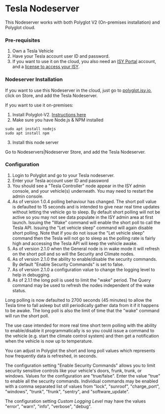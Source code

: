 # Tesla Nodeserver

This Nodeserver works with both Polyglot V2 (On-premises installation) and Polyglot cloud.

### Pre-requisites
1. Own a Tesla Vehicle
2. Have your Tesla account user ID and password.
3. If you want to use it on the cloud, you also need an 
[ISY Portal](https://my.isy.io) account, and a [license to access your ISY](https://wiki.universal-devices.com/index.php?title=ISY_Portal_Renewal_Instructions).

### Nodeserver Installation
If you want to use this Nodeserver in the cloud, just go to [polyglot.isy.io](https://polyglot.isy.io/store), click on Store, and add the Tesla Nodeserver.

If you want to use it on-premises: 
1. Install Polyglot-V2. [Instructions here](https://github.com/UniversalDevicesInc/polyglot-v2)
2. Make sure you have Node.js & NPM installed

```
sudo apt install nodejs
sudo apt install npm
```

3. Install this node server

Go to Nodeservers|Nodeserver Store, and add the Tesla Nodeserver.

### Configuration

1. Login to Polyglot and go to your Tesla nodeserver.
2. Enter your Tesla account user ID and password
3. You should see a "Tesla Controller" node appear in the ISY admin console, and your vehicle(s) underneath. You may need to restart the admin console.
4. As of version 1.0.4 polling behaviour has changed. The short poll value is defaulted to 15 seconds and is intended to give near real time updates without letting the vehicle go to sleep. By default short polling will not be active so you may not see data populate in the ISY admin area at first launch. Issuing the "Wake" command will enable the short poll to call the Tesla API. Issuing the "Let vehicle sleep" command will again disable short polling. Note that if you do not issue the "Let vehicle sleep" command then the Tesla will not go to sleep as the polling rate is fairly high and accessing the Tesla API will keep the vehicle awake.
5. As of version 2.1.0 when the General node is in wake mode it will refresh on the short poll and so will the Security and Climate nodes.
6. As of version 2.1.0 the ability to enable/disable the security commands.  By default "Enable Security Commands" is set to false.
7. As of version 2.1.0 a configuration value to change the logging level to help in debugging.
8. As of 2.1.1 the long poll is used to limit the "wake" period.  The Query command may be used to refresh the nodes independent of the wake status.

Long polling is now defaulted to 2700 seconds (45 minutes) to allow the Tesla time to fall asleep but still periodically gather data from it if it happens to be awake.  The long poll is also the limit of time that the "wake" command will run the short poll.

The use case intended for more real time short term polling with the ability to enable/disable it programmatically is so you could issue a command to the vehicle (e.g. start the climate control system) and then get a notification when the vehicle is now up to temperature. 

You can adjust in Polyglot the short and long poll values which represents how frequently data is refreshed, in seconds.

The configuration setting "Enable Security Commands" allows you to limit security sensitive controls like your vehicle's doors, frunk, trunk, or windows.  Values for the configuration are "true/false".  Enter the value "true" to enable all the security commands.  Individual commands may be enabled with a comma separated list of values from "lock", "sunroof", "charge_port", "windows", "trunk", "frunk", "sentry", and "software_update".

The configuration setting *Custom Logging Level* may have the values "error", "warn", "info", "verbose", "debug".
